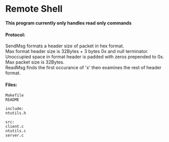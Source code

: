 # Remote Shell

**This program currently only handles read only commands**

#### Protocol:  
   SendMsg formats a header size of packet in hex format.  
   Max format header size is 32Bytes + 3 bytes 0x and null terminator.  
   Unoccupied space in format header is padded with zeros prepended to 0x.  
   Max packet size is 32Bytes.  
   ReadMsg finds the first occurance of 'x' then examines the rest of header format.  

#### Files:

    Makefile
    README

    include:
    ntutils.h

    src:
    client.c
    ntutils.c
    server.c

